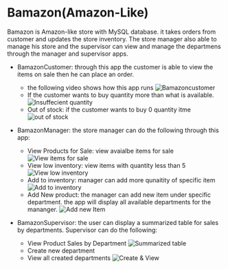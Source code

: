 # Bamazon(Amazon-Like)

Bamazon is Amazon-like store with MySQL database. it takes orders from customer and updates the store inventory. The store manager also able to manage his store and the supervisor can view and manage the departmens through the manager and supervisor apps.

- BamazonCustomer: through this app the customer is able to view the items on sale then he can place an order.

  - the following video shows how this app runs
    ![Bamazoncustomer](/videos/customer1.gif)
  - If the customer wants to buy quantity more than what is available.
    ![Insuffecient quantity](/videos/customer2.gif)
  - Out of stock: if the customer wants to buy 0 quantity itme
    ![out of stock](/videos/customer3.gif)

- BamazonManager: the store manager can do the following through this app:

  - View Products for Sale: view avaialbe items for sale
    ![View items for sale](/videos/customer4.gif)
  - View low inventory: view items with quantity less than 5
    ![View low inventory](/videos/customer5.gif)
  - Add to inventory: manager can add more qunaitity of specific item
    ![Add to inventory](/videos/customer7.gif)
  - Add New product: the manager can add new item under specific department. the app will display all available departments for the mananger.
    ![Add new Item](/videos/customer6.gif)

- BamazonSupervisor: the user can display a summarized table for sales by departments. Supervisor can do the following:
  - View Product Sales by Department
    ![Summarized table](/videos/customer8.gif)
  - Create new department
  - View all created departments
    ![Create & View](/videos/customer9.gif)

